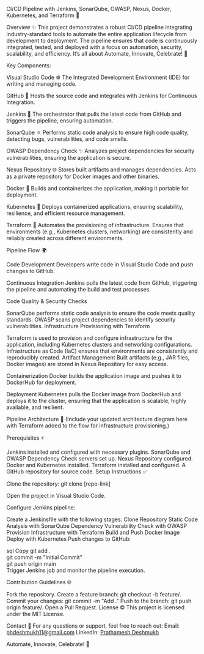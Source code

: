 CI/CD Pipeline with Jenkins, SonarQube, OWASP, Nexus, Docker, Kubernetes, and Terraform 🚀

Overview ✨
This project demonstrates a robust CI/CD pipeline integrating industry-standard tools to automate the entire application lifecycle from development to deployment. The pipeline ensures that code is continuously integrated, tested, and deployed with a focus on automation, security, scalability, and efficiency. It’s all about Automate, Innovate, Celebrate! 🚀

Key Components:

Visual Studio Code ⚙️
The Integrated Development Environment (IDE) for writing and managing code.

GitHub 🔧
Hosts the source code and integrates with Jenkins for Continuous Integration.

Jenkins 🧰
The orchestrator that pulls the latest code from GitHub and triggers the pipeline, ensuring automation.

SonarQube ⚛️
Performs static code analysis to ensure high code quality, detecting bugs, vulnerabilities, and code smells.

OWASP Dependency Check ✨
Analyzes project dependencies for security vulnerabilities, ensuring the application is secure.

Nexus Repository 🌐
Stores built artifacts and manages dependencies. Acts as a private repository for Docker images and other binaries.

Docker 🚢
Builds and containerizes the application, making it portable for deployment.

Kubernetes 🛶
Deploys containerized applications, ensuring scalability, resilience, and efficient resource management.

Terraform 🌱
Automates the provisioning of infrastructure. Ensures that environments (e.g., Kubernetes clusters, networking) are consistently and reliably created across different environments.

Pipeline Flow 🌍

Code Development
Developers write code in Visual Studio Code and push changes to GitHub.

Continuous Integration
Jenkins pulls the latest code from GitHub, triggering the pipeline and automating the build and test processes.

Code Quality & Security Checks

SonarQube performs static code analysis to ensure the code meets quality standards.
OWASP scans project dependencies to identify security vulnerabilities.
Infrastructure Provisioning with Terraform

Terraform is used to provision and configure infrastructure for the application, including Kubernetes clusters and networking configurations.
Infrastructure as Code (IaC) ensures that environments are consistently and reproducibly created.
Artifact Management
Built artifacts (e.g., JAR files, Docker images) are stored in Nexus Repository for easy access.

Containerization
Docker builds the application image and pushes it to DockerHub for deployment.

Deployment
Kubernetes pulls the Docker image from DockerHub and deploys it to the cluster, ensuring that the application is scalable, highly available, and resilient.

Pipeline Architecture 🎨
(Include your updated architecture diagram here with Terraform added to the flow for infrastructure provisioning.)

Prerequisites ⚡️

Jenkins installed and configured with necessary plugins.
SonarQube and OWASP Dependency Check servers set up.
Nexus Repository configured.
Docker and Kubernetes installed.
Terraform installed and configured.
A GitHub repository for source code.
Setup Instructions ✅

Clone the repository:
git clone [repo-link]

Open the project in Visual Studio Code.

Configure Jenkins pipeline:

Create a Jenkinsfile with the following stages:
Clone Repository
Static Code Analysis with SonarQube
Dependency Vulnerability Check with OWASP
Provision Infrastructure with Terraform
Build and Push Docker Image
Deploy with Kubernetes
Push changes to GitHub:

sql
Copy
git add .  
git commit -m "Initial Commit"  
git push origin main  
Trigger Jenkins job and monitor the pipeline execution.

Contribution Guidelines 🌐

Fork the repository.
Create a feature branch: git checkout -b feature/.
Commit your changes: git commit -m "Add ."
Push to the branch: git push origin feature/.
Open a Pull Request.
License ©
This project is licensed under the MIT License.

Contact 📧
For any questions or support, feel free to reach out:
Email: phdeshmukh11@gmail.com
LinkedIn: [Prathamesh Deshmukh](https://www.linkedin.com/in/prathameshdeshmukh11/)

Automate, Innovate, Celebrate! 🚀
